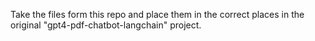 Take the files form this repo and place them in the correct places in the original "gpt4-pdf-chatbot-langchain" project.

